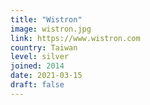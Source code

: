 ```yaml
---
title: "Wistron"
image: wistron.jpg
link: https://www.wistron.com
country: Taiwan
level: silver
joined: 2014
date: 2021-03-15
draft: false
---
```

